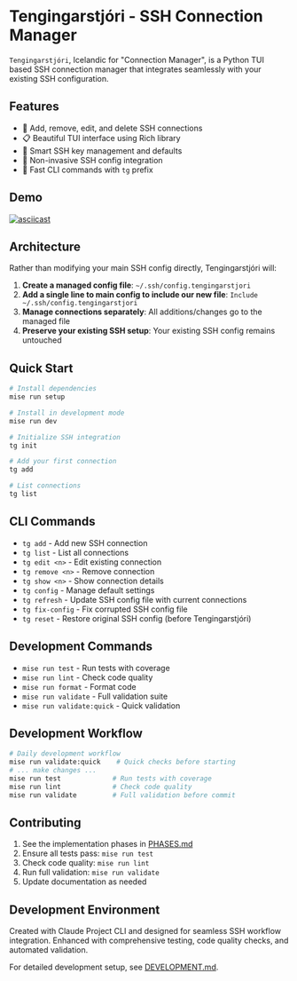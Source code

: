 # Tengingarstjóri - SSH Connection Manager

`Tengingarstjóri`, Icelandic for "Connection Manager", is a Python TUI based SSH connection manager that integrates seamlessly with your existing SSH configuration.

## Features

- 🔧 Add, remove, edit, and delete SSH connections
- 📋 Beautiful TUI interface using Rich library
- 🔑 Smart SSH key management and defaults
- 🔗 Non-invasive SSH config integration
- 🎯 Fast CLI commands with `tg` prefix

## Demo

[![asciicast](https://asciinema.org/a/725739.svg)](https://asciinema.org/a/725739)

## Architecture

Rather than modifying your main SSH config directly, Tengingarstjóri will:

1. **Create a managed config file**: `~/.ssh/config.tengingarstjori`
2. **Add a single line to main config to include our new file**: `Include ~/.ssh/config.tengingarstjori`
3. **Manage connections separately**: All additions/changes go to the managed file
4. **Preserve your existing SSH setup**: Your existing SSH config remains untouched

## Quick Start

```bash
# Install dependencies
mise run setup

# Install in development mode
mise run dev

# Initialize SSH integration
tg init

# Add your first connection
tg add

# List connections
tg list
```

## CLI Commands

- `tg add` - Add new SSH connection
- `tg list` - List all connections
- `tg edit <n>` - Edit existing connection
- `tg remove <n>` - Remove connection
- `tg show <n>` - Show connection details
- `tg config` - Manage default settings
- `tg refresh` - Update SSH config file with current connections
- `tg fix-config` - Fix corrupted SSH config file
- `tg reset` - Restore original SSH config (before Tengingarstjóri)

## Development Commands

- `mise run test` - Run tests with coverage
- `mise run lint` - Check code quality
- `mise run format` - Format code
- `mise run validate` - Full validation suite
- `mise run validate:quick` - Quick validation


## Development Workflow

```bash
# Daily development workflow
mise run validate:quick    # Quick checks before starting
# ... make changes ...
mise run test             # Run tests with coverage
mise run lint             # Check code quality
mise run validate         # Full validation before commit
```

## Contributing

1. See the implementation phases in [PHASES.md](PHASES.md)
2. Ensure all tests pass: `mise run test`
3. Check code quality: `mise run lint`
4. Run full validation: `mise run validate`
5. Update documentation as needed

## Development Environment

Created with Claude Project CLI and designed for seamless SSH workflow integration. Enhanced with comprehensive testing, code quality checks, and automated validation.

For detailed development setup, see [DEVELOPMENT.md](DEVELOPMENT.md).
